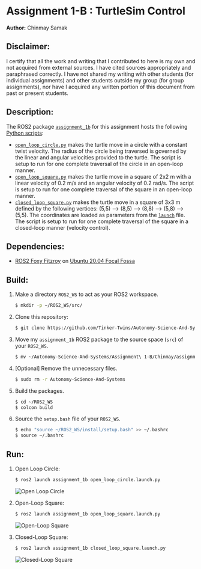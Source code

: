 # Assignment 1-B : TurtleSim Control
**Author:** Chinmay Samak

## Disclaimer:
I certify that all the work and writing that I contributed to here is my own and not acquired from external sources. I have cited sources appropriately and paraphrased correctly. I have not shared my writing with other students (for individual assignments) and other students outside my group (for group assignments), nor have I acquired any written portion of this document from past or present students.

## Description:
The ROS2 package [`assignment_1b`](https://github.com/Tinker-Twins/Autonomy-Science-And-Systems/tree/main/Assignment%201-B/Chinmay/assignment_1b) for this assignment hosts the following [Python scripts](https://github.com/Tinker-Twins/Autonomy-Science-And-Systems/tree/main/Assignment%201-B/Chinmay/assignment_1b/assignment_1b):
- [`open_loop_circle.py`](https://github.com/Tinker-Twins/Autonomy-Science-And-Systems/blob/main/Assignment%201-B/Chinmay/assignment_1b/assignment_1b/open_loop_circle.py) makes the turtle move in a circle with a constant twist velocity. The radius of the circle being traversed is governed by the linear and angular velocities provided to the turtle. The script is setup to run for one complete traversal of the circle in an open-loop manner.
- [`open_loop_square.py`](https://github.com/Tinker-Twins/Autonomy-Science-And-Systems/blob/main/Assignment%201-B/Chinmay/assignment_1b/assignment_1b/open_loop_square.py) makes the turtle move in a square of 2x2 m with a linear velocity of 0.2 m/s and an angular velocity of 0.2 rad/s. The script is setup to run for one complete traversal of the square in an open-loop manner.
- [`closed_loop_square.py`](https://github.com/Tinker-Twins/Autonomy-Science-And-Systems/blob/main/Assignment%201-B/Chinmay/assignment_1b/assignment_1b/closed_loop_square.py) makes the turtle move in a square of 3x3 m defined by the following vertices: (5,5) --> (8,5) --> (8,8) --> (5,8) --> (5,5). The coordinates are loaded as parameters from the [`launch`](https://github.com/Tinker-Twins/Autonomy-Science-And-Systems/blob/main/Assignment%201-B/Chinmay/assignment_1b/launch/closed_loop_square.launch.py) file. The script is setup to run for one complete traversal of the square in a closed-loop manner (velocity control).

## Dependencies:
- [ROS2 Foxy Fitzroy](https://docs.ros.org/en/foxy/Installation/Alternatives/Ubuntu-Development-Setup.html) on [Ubuntu 20.04 Focal Fossa](https://releases.ubuntu.com/focal/)

## Build:

1. Make a directory `ROS2_WS` to act as your ROS2 workspace.
    ```bash
    $ mkdir -p ~/ROS2_WS/src/
    ```
2. Clone this repository:
    ```bash
    $ git clone https://github.com/Tinker-Twins/Autonomy-Science-And-Systems.git
    ```
3. Move my `assignment_1b` ROS2 package to the source space (`src`) of your `ROS2_WS`.
    ```bash
    $ mv ~/Autonomy-Science-And-Systems/Assignment\ 1-B/Chinmay/assignment_1b/ ~/ROS2_WS/src/
    ```
4. [Optional] Remove the unnecessary files.
    ```bash
    $ sudo rm -r Autonomy-Science-And-Systems
    ```
5. Build the packages.
    ```bash
    $ cd ~/ROS2_WS
    $ colcon build
    ```
6. Source the `setup.bash` file of your `ROS2_WS`.
    ```bash
    $ echo "source ~/ROS2_WS/install/setup.bash" >> ~/.bashrc
    $ source ~/.bashrc
    ```

## Run:
1. Open Loop Circle:
    ```bash
    $ ros2 launch assignment_1b open_loop_circle.launch.py
    ```
    ![Open Loop Circle](media/open_loop_circle.gif)

2. Open-Loop Square:
    ```bash
    $ ros2 launch assignment_1b open_loop_square.launch.py
    ```
    ![Open-Loop Square](media/open_loop_square.gif)
    
3. Closed-Loop Square:
    ```bash
    $ ros2 launch assignment_1b closed_loop_square.launch.py
    ```
    ![Closed-Loop Square](media/closed_loop_square.gif)
